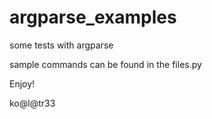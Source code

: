 # argparse_examples
some tests with argparse

sample commands can be found in the files.py

Enjoy!

ko@l@tr33
